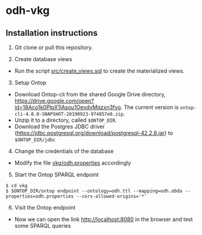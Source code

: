 # odh-vkg

## Installation instructions

1. Git clone or pull this repository.

2. Create database views

* Run the script [src/create_views.sql](src/create_views.sql) to create the materialized views. 

3. Setup Ontop

*  Download Ontop-cli from the shared Google Drive directory, <https://drive.google.com/open?id=18Aco1k0PlpX1IAsou1OevdvMqzxn3fvo>. The current version is `ontop-cli-4.0.0-SNAPSHOT-20190923-974857e0.zip`. 
* Unzip it to a directory, called `$ONTOP_DIR`.
* Download the Postgres JDBC driver (https://jdbc.postgresql.org/download/postgresql-42.2.8.jar) to `$ONTOP_DIR/jdbc`

4. Change the credentials of the database

* Modify the file [vkg/odh.properties](vkg/odh.properties) accordingly

5. Start the Ontop SPARQL endpoint

```console
$ cd vkg
$ $ONTOP_DIR/ontop endpoint --ontology=odh.ttl --mapping=odh.obda --properties=odh.properties --cors-allowed-origins='*'
```

6. Visit the Ontop endpoint
* Now we can open the link <http://localhost:8080> in the browser and test some SPARQL queries




